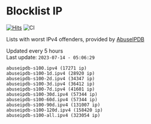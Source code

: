 # Blocklist IP

[![Hits](https://hits.seeyoufarm.com/api/count/incr/badge.svg?url=https%3A%2F%2Fgithub.com%2Fborestad%2Fblocklist-ip%2F&count_bg=%2379C83D&title_bg=%23555555&icon=&icon_color=%23E7E7E7&title=hits&edge_flat=false)](https://hits.seeyoufarm.com)  ![CI](https://img.shields.io/github/workflow/status/borestad/blocklist-ip/CI?style=flat-square)

Lists with worst IPv4 offenders, provided by [AbuseIPDB](https://www.abuseipdb.com/)

<!-- FOOTER-PLACEHOLDER -->
Updated every 5 hours<br>
Last update: `2023-07-14 - 05:06:29`
```
abuseipdb-s100.ipv4 (17271 ip)
abuseipdb-s100-1d.ipv4 (28920 ip)
abuseipdb-s100-2d.ipv4 (34347 ip)
abuseipdb-s100-3d.ipv4 (36412 ip)
abuseipdb-s100-7d.ipv4 (41601 ip)
abuseipdb-s100-30d.ipv4 (57344 ip)
abuseipdb-s100-60d.ipv4 (57344 ip)
abuseipdb-s100-90d.ipv4 (131007 ip)
abuseipdb-s100-120d.ipv4 (158420 ip)
abuseipdb-s100-all.ipv4 (323054 ip)
```
